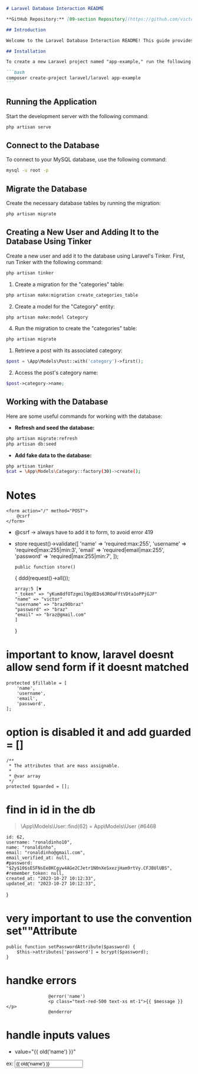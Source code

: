 ````markdown
# Laravel Database Interaction README

**GitHub Repository:** [09-section Repository](https://github.com/victor90braz/09-section-register.git)

## Introduction

Welcome to the Laravel Database Interaction README! This guide provides comprehensive instructions for setting up your Laravel project, connecting to a MySQL database, and creating and interacting with users, posts, and categories using the Tinker tool.

## Installation

To create a new Laravel project named "app-example," run the following command:

```bash
composer create-project laravel/laravel app-example
```
````

## Running the Application

Start the development server with the following command:

```bash
php artisan serve
```

## Connect to the Database

To connect to your MySQL database, use the following command:

```bash
mysql -u root -p
```

## Migrate the Database

Create the necessary database tables by running the migration:

```bash
php artisan migrate
```

## Creating a New User and Adding It to the Database Using Tinker

Create a new user and add it to the database using Laravel's Tinker. First, run Tinker with the following command:

```bash
php artisan tinker
```

1. Create a migration for the "categories" table:

```bash
php artisan make:migration create_categories_table
```

2. Create a model for the "Category" entity:

```bash
php artisan make:model Category
```

4. Run the migration to create the "categories" table:

```bash
php artisan migrate
```

1. Retrieve a post with its associated category:

```php
$post = \App\Models\Post::with('category')->first();
```

2. Access the post's category name:

```php
$post->category->name;
```

## Working with the Database

Here are some useful commands for working with the database:

-   **Refresh and seed the database:**

```bash
php artisan migrate:refresh
php artisan db:seed
```

-   **Add fake data to the database:**

```bash
php artisan tinker
$cat = \App\Models\Category::factory(30)->create();
```

# Notes

    <form action="/" method="POST">
        @csrf
    </form>

-   @csrf -> always have to add it to form, to avoid error 419

-   store
    request()->validate([
    'name' => 'required:max:255',
    'username' => 'required|max:255|min:3',
    'email' => 'required|email|max:255',
    'password' => 'required|max:255|min:7',
    ]);

        public function store()

    {
    ddd(request()->all());

        array:5 [▼
        "_token" => "yKum8dfOTzgmil9gdEDs63ROaFftVDta1oPPjGJF"
        "name" => "victor"
        "username" => "braz90braz"
        "password" => "braz"
        "email" => "braz@gmail.com"
        ]

    }

# important to know, laravel doesnt allow send form if it doesnt matched

    protected $fillable = [
        'name',
        'username',
        'email',
        'password',
    ];

# option is disabled it and add guarded = []

    /**
     * The attributes that are mass assignable.
     *
     * @var array
     */
    protected $guarded = [];

# find in id in the db

> \App\Models\User::find(62)
> = App\Models\User {#6468

    id: 62,
    username: "ronaldinho10",
    name: "ronaldinho",
    email: "ronaldinho@gmail.com",
    email_verified_at: null,
    #password: "$2y$10$sESFNsEe8KCgyw4AGe2CJetr1N0nXeSxezjHam9rtVy.CFJBUlUBS",
    #remember_token: null,
    created_at: "2023-10-27 10:12:33",
    updated_at: "2023-10-27 10:12:33",

}

# very important to use the convention set""Attribute

    public function setPasswordAttribute($password) {
        $this->attributes['password'] = bcrypt($password);
    }

# handke errors

                    @error('name')
                    <p class="text-red-500 text-xs mt-1">{{ $message }}</p>
                    @enderror

# handle inputs values

-   value="{{ old('name') }}"

ex:
<input  class="border border-gray-400 p-2 w-full"
                             type="email"
                             name="email"
                             id="email"
                             required
                             value="{{ old('name') }}"
                     />
